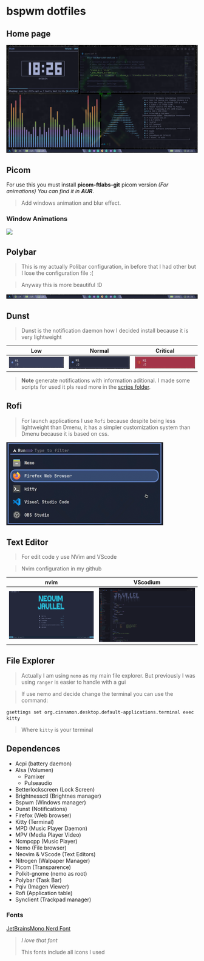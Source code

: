 # bspwm dotfiles

## Home page

![](https://github.com/javiLeL/arch-dotfiles/blob/main/Pictures/Captures/Capture_25-04-2024_18:26:02.png?raw=true)

## Picom

For use this you must install **picom-ftlabs-git** picom version _(For animations)_ *You can find it in **AUR***.

> Add windows animation and blur effect.

### Window Animations

![](https://github.com/javiLeL/arch-dotfiles/blob/main/Videos/2024-04-25-18-30-17-_online-video-cutter.com_.gif?raw=true)

## Polybar

> This is my actually Polibar configuration, in before that I had other but I lose the configuration file :(

> Anyway this is more beautiful :D

![](https://github.com/javiLeL/arch-dotfiles/blob/main/Pictures/Captures/Capture_25-04-2024_18:26:28.png?raw=true)

## Dunst

> Dunst is the notification daemon how I decided install because it is very lightweight

| Low                                                                                                                | Normal                                                                                                             | Critical                                                                                                           |
| ------------------------------------------------------------------------------------------------------------------ | ------------------------------------------------------------------------------------------------------------------ | ------------------------------------------------------------------------------------------------------------------ |
| ![](https://github.com/javiLeL/arch-dotfiles/blob/main/Pictures/Captures/Capture_25-04-2024_19:03:22.png?raw=true) | ![](https://github.com/javiLeL/arch-dotfiles/blob/main/Pictures/Captures/Capture_25-04-2024_19:03:36.png?raw=true) | ![](https://github.com/javiLeL/arch-dotfiles/blob/main/Pictures/Captures/Capture_25-04-2024_19:03:03.png?raw=true) |

> **Note** generate notifications with information aditional. I made some scripts for used it pls read more in the [scrips folder](https://github.com/javiLeL/arch-dotfiles/tree/main/.scripts).

## Rofi

> For launch applications I use `Rofi` because despite being less lightweight than Dmenu, it has a simpler customization system than Dmenu because it is based on css.

![](https://github.com/javiLeL/arch-dotfiles/blob/main/Pictures/Captures/Capture_25-04-2024_18:37:23.png?raw=true)

## Text Editor

> For edit code y use NVim and VScode

> Nvim configuration in my github

| nvim                                                                                                               | VScodium                                                                                                           |
| ------------------------------------------------------------------------------------------------------------------ | ------------------------------------------------------------------------------------------------------------------ |
| ![](https://github.com/javiLeL/arch-dotfiles/blob/main/Pictures/Captures/Capture_18-05-2024_17:12:51.png?raw=true) | ![](https://github.com/javiLeL/arch-dotfiles/blob/main/Pictures/Captures/Capture_18-05-2024_17:14:52.png?raw=true) |

## File Explorer

> Actually I am using `nemo` as my main file explorer. But previously I was using `ranger` is easier to handle with a gui

> If use nemo and decide change the terminal you can use the command:

```shell
gsettings set org.cinnamon.desktop.default-applications.terminal exec kitty
```

> Where `kitty` is your terminal

## Dependences

- Acpi (battery daemon)
- Alsa (Volumen)
  - Pamixer
  - Pulseaudio
- Betterlockscreen (Lock Screen)
- Brightnessctl (Brightnes manager)
- Bspwm (Windows manager)
- Dunst (Notifications)
- Firefox (Web browser)
- Kitty (Terminal)
- MPD (Music Player Daemon)
- MPV (Media Player Video)
- Ncmpcpp (Music Player)
- Nemo (File browser)
- Neovim & VScode (Text Editors)
- Nitrogen (Walpaper Manager)
- Picom (Transparence)
- Polkit-gnome (nemo as root)
- Polybar (Task Bar)
- Pqiv (Imagen Viewer)
- Rofi (Application table)
- Synclient (Trackpad manager)

### Fonts

[JetBrainsMono Nerd Font](https://www.nerdfonts.com/font-downloads)

> _I love that font_
>
> This fonts include all icons I used
